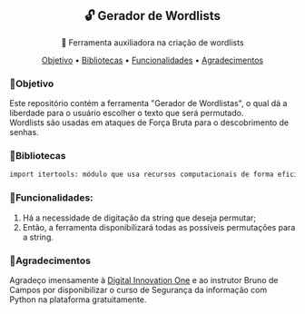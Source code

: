 <h2 align="center">🔓 Gerador de Wordlists</h2>

<p align="center">🔻 Ferramenta auxiliadora na criação de wordlists</p>

<!-- Menu: -->
<p align="center">
 <a href="#objetivo">Objetivo</a> •
 <a href="#bibliotecas">Bibliotecas</a> • 
 <a href="#funcionalidades">Funcionalidades</a> • 
 <a href="#agradecimentos">Agradecimentos</a> 
</p>


### 📌Objetivo
Este repositório contém a ferramenta "Gerador de Wordlistas", o qual dá a liberdade para o usuário escolher o texto que será permutado. 
<br>Wordlists são usadas em ataques de Força Bruta para o descobrimento de senhas.

### 📂Bibliotecas
```bash
import itertools: módulo que usa recursos computacionais de forma eficiente para iterações.
```

### 🎯Funcionalidades:
1. Há a necessidade de digitação da string que deseja permutar;
2. Então, a ferramenta disponibilizará todas as possíveis permutações para a string.

### 💬Agradecimentos
Agradeço imensamente à [Digital Innovation One](https://web.digitalinnovation.one/) e ao instrutor Bruno de Campos por disponibilizar o curso de Segurança da informação com Python na plataforma gratuitamente.

